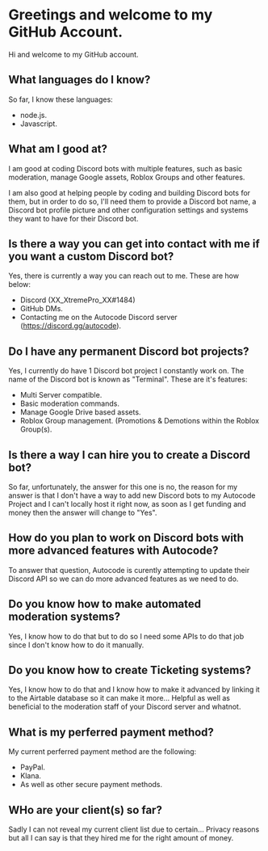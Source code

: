 # Greetings and welcome to my GitHub Account.
Hi and welcome to my GitHub account.

## What languages do I know?

So far, I know these languages:

- node.js.
- Javascript.

## What am I good at?

I am good at coding Discord bots with multiple features, such as basic moderation, manage Google assets, Roblox Groups and other features.

I am also good at helping people by coding and building Discord bots for them, but in order to do so, I'll need them to provide a Discord bot name, a Discord bot profile picture and other configuration settings and systems they want to have for their Discord bot.

## Is there a way you can get into contact with me if you want a custom Discord bot?

Yes, there is currently a way you can reach out to me. These are how below:
- Discord (XX_XtremePro_XX#1484)
- GitHub DMs.
- Contacting me on the Autocode Discord server (https://discord.gg/autocode).

## Do I have any permanent Discord bot projects?

Yes, I currently do have 1 Discord bot project I constantly work on. The name of the Discord bot is known as "Terminal". These are it's features:
- Multi Server compatible.
- Basic moderation commands.
- Manage Google Drive based assets.
- Roblox Group management. (Promotions & Demotions within the Roblox Group(s).

## Is there a way I can hire you to create a Discord bot?
So far, unfortunately, the answer for this one is no, the reason for my answer is that I don't have a way to add new Discord bots to my Autocode Project and I can't locally host it right now, as soon as I get funding and money then the answer will change to "Yes".

## How do you plan to work on Discord bots with more advanced features with Autocode?

To answer that question, Autocode is curently attempting to update their Discord API so we can do more advanced features as we need to do.

## Do you know how to make automated moderation systems?

Yes, I know how to do that but to do so I need some APIs to do that job since I don't know how to do it manually.

## Do you know how to create Ticketing systems?

Yes, I know how to do that and I know how to make it advanced by linking it to the Airtable database so it can make it more... Helpful as well as beneficial to the moderation staff of your Discord server and whatnot.

## What is my perferred payment method?

My current perferred payment method are the following:

- PayPal.
- Klana.
- As well as other secure payment methods.

## WHo are your client(s) so far?

Sadly I can not reveal my current client list due to certain... Privacy reasons but all I can say is that they hired me for the right amount of money.